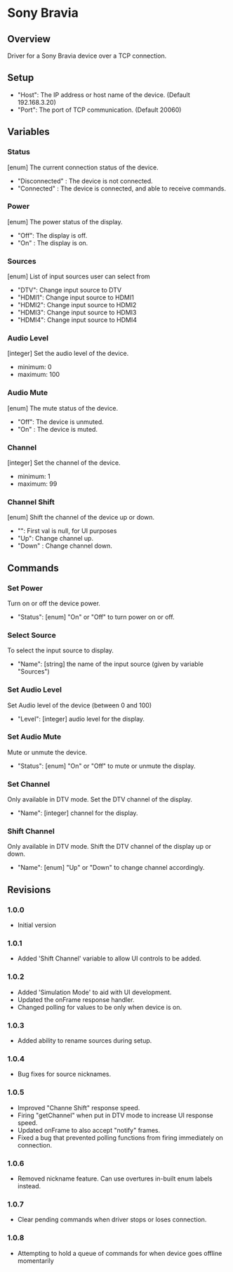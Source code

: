 # Sony Bravia

## Overview

Driver for a Sony Bravia device over a TCP connection.

## Setup

  - "Host": The IP address or host name of the device. (Default 192.168.3.20)
  - "Port": The port of TCP communication. (Default 20060)

## Variables

### Status

[enum] The current connection status of the device.
  - "Disconnected" : The device is not connected.
  - "Connected" : The device is connected, and able to receive commands.

### Power

[enum] The power status of the display.
  - "Off": The display is off.
  - "On" : The display is on.

### Sources

[enum] List of input sources user can select from
  - "DTV": Change input source to DTV
  - "HDMI1": Change input source to HDMI1
  - "HDMI2": Change input source to HDMI2
  - "HDMI3": Change input source to HDMI3
  - "HDMI4": Change input source to HDMI4

### Audio Level

[integer] Set the audio level of the device.
  - minimum: 0
  - maximum: 100

### Audio Mute

[enum] The mute status of the device.
  - "Off": The device is unmuted.
  - "On" : The device is muted.

### Channel

[integer] Set the channel of the device.
  - minimum: 1
  - maximum: 99

### Channel Shift

[enum] Shift the channel of the device up or down.
  - "": First val is null, for UI purposes
  - "Up": Change channel up.
  - "Down" : Change channel down.

## Commands

### Set Power
Turn on or off the device power.
  - "Status": [enum] "On" or "Off" to turn power on or off.

### Select Source
To select the input source to display.
  - "Name": [string] the name of the input source (given by variable "Sources")

### Set Audio Level
Set Audio level of the device (between 0 and 100)
  - "Level": [integer] audio level for the display.

### Set Audio Mute
Mute or unmute the device.
  - "Status": [enum] "On" or "Off" to mute or unmute the display.

### Set Channel
Only available in DTV mode. Set the DTV channel of the display.
  - "Name": [integer] channel for the display.

### Shift Channel
Only available in DTV mode. Shift the DTV channel of the display up or down.
  - "Name": [enum] "Up" or "Down" to change channel accordingly.

## Revisions

### 1.0.0
  - Initial version

### 1.0.1
  - Added 'Shift Channel' variable to allow UI controls to be added.

### 1.0.2
  - Added 'Simulation Mode' to aid with UI development.
  - Updated the onFrame response handler.
  - Changed polling for values to be only when device is on.

### 1.0.3
  - Added ability to rename sources during setup.

### 1.0.4
  - Bug fixes for source nicknames.

### 1.0.5
  - Improved "Channe Shift" response speed.
  - Firing "getChannel" when put in DTV mode to increase UI response speed.
  - Updated onFrame to also accept "notify" frames.
  - Fixed a bug that prevented polling functions from firing immediately on connection.

### 1.0.6
  - Removed nickname feature. Can use overtures in-built enum labels instead.

### 1.0.7
  - Clear pending commands when driver stops or loses connection.

### 1.0.8
  - Attempting to hold a queue of commands for when device goes offline momentarily